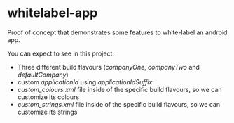 # whitelabel-app
Proof of concept that demonstrates some features to white-label an android app.

You can expect to see in this project:
* Three different build flavours (*companyOne*, *companyTwo* and *defaultCompany*)
* custom *applicationId* using *applicationIdSuffix*
* *custom_colours.xml* file inside of the specific build flavours, so we can customize its colours
* *custom_strings.xml* file inside of the specific build flavours, so we can customize its strings

